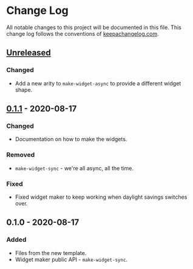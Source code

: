 # Change Log
All notable changes to this project will be documented in this file. This change log follows the conventions of [keepachangelog.com](http://keepachangelog.com/).

## [Unreleased]
### Changed
- Add a new arity to `make-widget-async` to provide a different widget shape.

## [0.1.1] - 2020-08-17
### Changed
- Documentation on how to make the widgets.

### Removed
- `make-widget-sync` - we're all async, all the time.

### Fixed
- Fixed widget maker to keep working when daylight savings switches over.

## 0.1.0 - 2020-08-17
### Added
- Files from the new template.
- Widget maker public API - `make-widget-sync`.

[Unreleased]: https://github.com/your-name/dynasty/compare/0.1.1...HEAD
[0.1.1]: https://github.com/your-name/dynasty/compare/0.1.0...0.1.1
